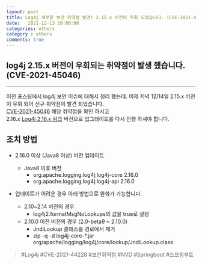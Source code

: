 ```yaml
---
layout: post
title: Log4j 새로운 보안 취약점 발견! 2.15.x 버전이 우회 되었습니다. (CVE-2021-45046)
date:   2021-12-13 10:00:00
categories: others
category : others
comments: true 
---
```


## log4j 2.15.x 버전이 우회되는 취약점이 발생 했습니다. (CVE-2021-45046)
--------

이전 포스팅에서 log4j 보안 이슈에 대해서 정리 했는데. 어제 저녁 12/14일 2.15.x 버전이 우회 되어 신규 취약점이 발견 되었습니다.  
[CVE-2021-45046](https://nvd.nist.gov/vuln/detail/CVE-2021-45046) 해당 취약점을 확인 하시고  
2.16.x [Log4j 2.16.x 링크](https://logging.apache.org/log4j/2.x/changes-report.html#a2.16.0) 버전으로 업그레이드를 다시 진행 하셔야 합니다.

## 조치 방법

- 2.16.0 이상 (Java8 이상) 버전 업데이트
    - Java8 이후 버전
        - org.apache.logging.log4j:log4j-core 2.16.0
        - org.apache.logging.log4j:log4j-api 2.16.0

- 업데이트가 어려운 경우 아래 방법으로 완화가 가능합니다.
    - 2.10~2.14 버전의 경우
        - log4j2.formatMsgNoLookups의 값을 true로 설정
    - 2.10.0 이전 버전의 경우 (2.0-beta9 ~ 2.10.0)
        - JndiLookup 클래스를 경로에서 제거
        - zip -q -d log4j-core-*.jar org/apache/logging/log4j/core/lookup/JndiLookup.class


> #Log4j #CVE-2021-44228 #보안취약점 #NVD #Springboot #스프링부트
